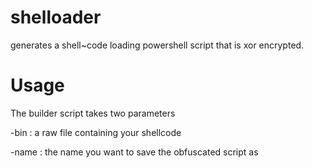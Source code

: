 # shelloader
generates a shell~code loading powershell script that is xor encrypted.

# Usage

The builder script takes two parameters 

-bin  : a raw file containing your shellcode

-name : the name you want to save the obfuscated script as
